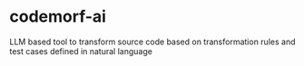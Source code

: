 # codemorf-ai
LLM based tool to transform source code based on transformation rules and test cases defined in natural language
